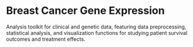 # Breast Cancer Gene Expression
Analysis toolkit for clinical and genetic data, featuring data preprocessing, statistical analysis, and visualization functions for studying patient survival outcomes and treatment effects.
